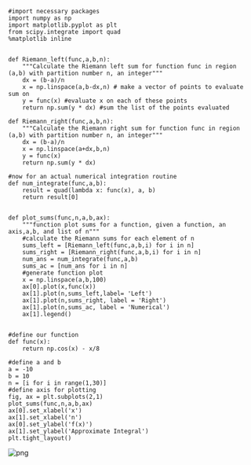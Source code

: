 

    #import necessary packages
    import numpy as np
    import matplotlib.pyplot as plt
    from scipy.integrate import quad
    %matplotlib inline


    def Riemann_left(func,a,b,n):
        """Calculate the Riemann left sum for function func in region (a,b) with partition number n, an integer"""
        dx = (b-a)/n
        x = np.linspace(a,b-dx,n) # make a vector of points to evaluate sum on
        y = func(x) #evaluate x on each of these points
        return np.sum(y * dx) #sum the list of the points evaluated
    
    def Riemann_right(func,a,b,n):
        """Calculate the Riemann right sum for function func in region (a,b) with partition number n, an integer"""
        dx = (b-a)/n
        x = np.linspace(a+dx,b,n)
        y = func(x)
        return np.sum(y * dx)
    
    #now for an actual numerical integration routine
    def num_integrate(func,a,b):
        result = quad(lambda x: func(x), a, b)
        return result[0]


    def plot_sums(func,n,a,b,ax):
        """function plot sums for a function, given a function, an axis,a,b, and list of n"""
        #calculate the Riemann sums for each element of n
        sums_left = [Riemann_left(func,a,b,i) for i in n]
        sums_right = [Riemann_right(func,a,b,i) for i in n]
        num_ans = num_integrate(func,a,b)
        sums_ac = [num_ans for i in n]
        #generate function plot
        x = np.linspace(a,b,100)
        ax[0].plot(x,func(x))
        ax[1].plot(n,sums_left,label= 'Left')
        ax[1].plot(n,sums_right, label = 'Right')
        ax[1].plot(n,sums_ac, label = 'Numerical')
        ax[1].legend()


    #define our function
    def func(x):
        return np.cos(x) - x/8
    
    #define a and b
    a = -10
    b = 10
    n = [i for i in range(1,30)]
    #define axis for plotting
    fig, ax = plt.subplots(2,1)
    plot_sums(func,n,a,b,ax)
    ax[0].set_xlabel('x')
    ax[1].set_xlabel('n')
    ax[0].set_ylabel('f(x)')
    ax[1].set_ylabel('Approximate Integral')
    plt.tight_layout()


![png](RiemannSums_files/RiemannSums_3_0.png)

